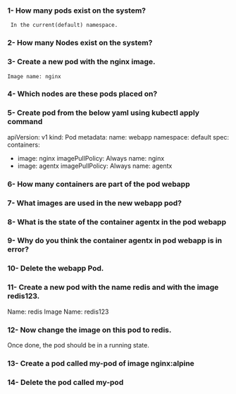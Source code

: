 ### 1- How many pods exist on the system?

     In the current(default) namespace.
 
 
### 2- How many Nodes exist on the system?
 
 
 
 

### 3- Create a new pod with the nginx image.
    Image name: nginx
 


### 4- Which nodes are these pods placed on?



### 5- Create pod from the below yaml using kubectl apply command

apiVersion: v1
kind: Pod
metadata:
  name: webapp
  namespace: default
spec:
  containers:
  - image: nginx
    imagePullPolicy: Always
    name: nginx
  - image: agentx
    imagePullPolicy: Always
    name: agentx



### 6- How many containers are part of the pod webapp


### 7- What images are used in the new webapp pod?


### 8- What is the state of the container agentx in the pod webapp


### 9- Why do you think the container agentx in pod webapp is in error?


### 10- Delete the webapp Pod.

### 11- Create a new pod with the name redis and with the image redis123.
Name: redis
Image Name: redis123



### 12- Now change the image on this pod to redis.
Once done, the pod should be in a running state.



### 13- Create a pod called my-pod of image nginx:alpine



### 14- Delete the pod called my-pod
